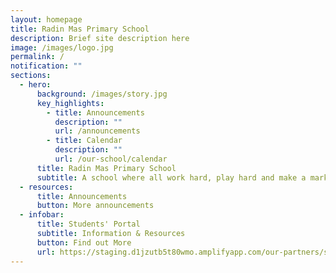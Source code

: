 ```yaml
---
layout: homepage
title: Radin Mas Primary School
description: Brief site description here
image: /images/logo.jpg
permalink: /
notification: ""
sections:
  - hero:
      background: /images/story.jpg
      key_highlights:
        - title: Announcements
          description: ""
          url: /announcements
        - title: Calendar
          description: ""
          url: /our-school/calendar
      title: Radin Mas Primary School
      subtitle: A school where all work hard, play hard and make a mark
  - resources:
      title: Announcements
      button: More announcements
  - infobar:
      title: Students' Portal
      subtitle: Information & Resources
      button: Find out More
      url: https://staging.d1jzutb5t80wmo.amplifyapp.com/our-partners/students-portal/
---
```

